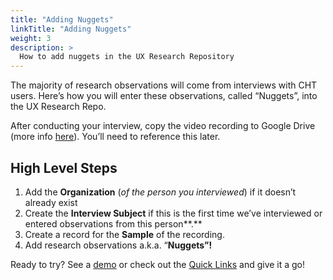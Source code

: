 ```yaml
---
title: "Adding Nuggets"
linkTitle: "Adding Nuggets"
weight: 3
description: >
  How to add nuggets in the UX Research Repository
---
```


The majority of research observations will come from interviews with CHT users. Here’s how you will enter these observations, called “Nuggets”, into the UX Research Repo.

After conducting your interview, copy the video recording to Google Drive (more info [here](/content/en/product-handbook/product-development-process/ux-research-repo/about-interviews.md)). You’ll need to reference this later. 

## High Level Steps

1. Add the **Organization** (*of the person you interviewed*) if it doesn’t already exist
2. Create the **Interview Subject** if this is the first time we’ve interviewed or entered observations from this person**.**
3. Create a record for the **Sample** of the recording.
4. Add research observations a.k.a. “**Nuggets”!** 

Ready to try? See a [demo](https://www.loom.com/share/ca27c3967ec54973b42f44aa20e7e0f5) or check out the [Quick Links](/content/en/product-handbook/product-development-process/ux-research-repo/_index.md#quick-links) and give it a go!